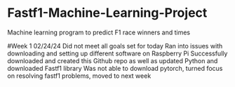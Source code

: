 # Fastf1-Machine-Learning-Project
Machine learning program to predict F1 race winners and times

#Week 1 02/24/24
Did not meet all goals set for today
Ran into issues with downloading and setting up different software on Raspberry Pi
Successfully downloaded and created this Github repo as well as updated Python and downloaded Fastf1 library
Was not able to download pytorch, turned focus on resolving fastf1 problems, moved to next week
